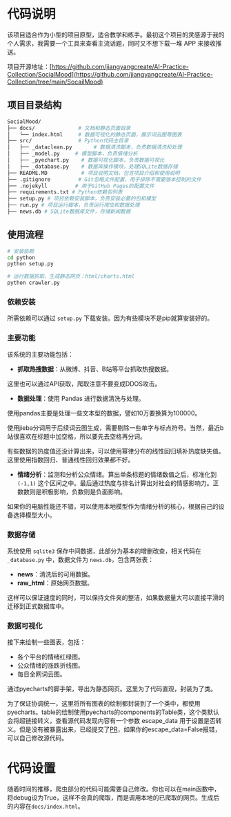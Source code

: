 # 代码说明

该项目适合作为小型的项目原型，适合教学和练手。最初这个项目的灵感源于我的个人需求，我需要一个工具来查看主流话题，同时又不想下载一堆 APP 来接收推送。

项目开源地址：[https://github.com/jiangyangcreate/AI-Practice-Collection/SocialMood](https://github.com/jiangyangcreate/AI-Practice-Collection/tree/main/SocailMood)

## 项目目录结构

```bash showLineNumbers
SocialMood/
├── docs/              # 文档和静态页面目录
│   └── index.html     # 数据可视化的静态页面，展示词云图等图表
├── src/               # Python代码主目录
│   ├── _dataclean.py       # 数据清洗脚本，负责数据清洗和处理
│   ├── _model.py     # 模型脚本，负责情绪分析
│   ├── _pyechart.py    # 数据可视化脚本，负责数据可视化
│   ├── _database.py    # 数据库操作模块，处理SQLite数据存储
├── README.MD           # 项目说明文档，包含项目介绍和使用说明
├── .gitignore         # Git忽略文件配置，用于排除不需要版本控制的文件
├── .nojekyll         # 用于GitHub Pages的配置文件
├── requirements.txt # Python依赖包列表
├── setup.py # 项目依赖安装脚本，负责安装必要的包和模型
├── run.py # 项目运行脚本，负责运行爬虫和数据处理
├── news.db # SQLite数据库文件，存储新闻数据
```

## 使用流程

```bash
# 安装依赖
cd python
python setup.py

# 运行数据抓取，生成静态网页：html/charts.html
python crawler.py
```

### 依赖安装

所需依赖可以通过 `setup.py` 下载安装。因为有些模块不是pip就算安装好的。

### 主要功能

该系统的主要功能包括：
- **抓取热搜数据**：从微博、抖音、B站等平台抓取热搜数据。

这里也可以通过API获取，爬取注意不要变成DDOS攻击。

- **数据处理**：使用 Pandas 进行数据清洗与处理。

使用pandas主要是处理一些文本型的数据，譬如10万要换算为100000。

使用jieba分词用于后续词云图生成，需要剔除一些单字与标点符号。当然，最近b站很喜欢在标题中加空格，所以要先去空格再分词。

有些数据的热度值还没计算出来，可以使用幂律分布的线性回归填补热度缺失值。这里使用指数回归、普通线性回归效果都不好。


- **情绪分析**：监测和分析公众情绪。算出单条标题的情绪数值之后，标准化到 `(-1,1)` 这个区间之中。最后通过热度与排名计算出对社会的情感影响力。正数数则是积极影响，负数则是负面影响。

如果你的电脑性能还不错，可以使用本地模型作为情绪分析的核心，根据自己的设备选择模型大小。
### 数据存储

系统使用 `sqlite3` 保存中间数据，此部分为基本的增删改查，相关代码在 `_database.py` 中，数据文件为 `news.db`，包含两张表：
- **news**：清洗后的可用数据。
- **raw_html**：原始网页数据。

这样可以保证速度的同时，可以保持文件夹的整洁，如果数据量大可以直接平滑的迁移到正式数据库中。
### 数据可视化

接下来绘制一些图表，包括：
- 各个平台的情绪红绿图。
- 公众情绪的涨跌折线图。
- 每日全网词云图。

通过pyecharts的脚手架，导出为静态网页。这里为了代码直观，封装为了类。

为了保证协调统一，这里将所有图表的绘制都封装到了一个类中，都使用pyecharts。table的绘制使用pyecharts的components的Table类，这个类默认会将超链接转义，查看源代码发现内容有一个参数 escape_data 用于设置是否转义。但是没有被暴露出来，已经提交了[PR](https://github.com/pyecharts/pyecharts/pull/2416/files)，如果你的escape_data=False报错，可以自己修改源代码。

# 代码设置

随着时间的推移，爬虫部分的代码可能需要自己修改。你也可以在main函数中，将debug设为True，这样不会真的爬取，而是调用本地的已爬取的网页。生成后的内容在`docs/index.html`。
